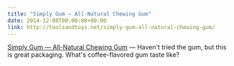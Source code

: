 ```yaml
---
title: "Simply Gum — All-Natural Chewing Gum"
date: 2014-12-08T00:00:00+00:00
link: http://toolsandtoys.net/simply-gum-all-natural-chewing-gum/
---
```

[Simply Gum — All-Natural Chewing Gum](http://toolsandtoys.net/simply-gum-all-natural-chewing-gum/) &mdash; 
 Haven't tried the gum, but this is great packaging. What's coffee-flavored gum taste like?
